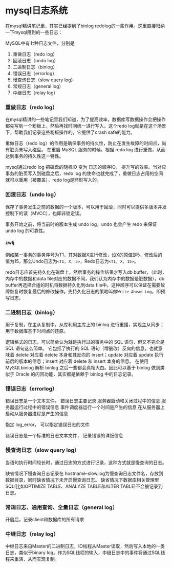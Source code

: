 # mysql日志系统

在mysql精讲笔记里，其实已经提到了binlog redolog的一些作用。这里直接归纳一下mysql用到的一些日志：



MySQL中有七种日志文件，分别是

1. 重做日志（redo log）
2. 回滚日志（undo log）
3. 二进制日志（binlog）
4. 错误日志（errorlog）
5. 慢查询日志（slow query log）
6. 常规日志（general log）
7. 中继日志（relay log）



### 重做日志（redo log）

在mysql精讲的一些笔记里我们知道，为了提高效率，数据库写数据操作会把操作都先写到一个粉板上，然后再找时间统一进行写入。这个redo log就是在这个场景下，帮助我们记录这些粉板操作的，它提供了crash safe的能力。

重做日志（redo log）的作用是确保事务的持久性，防止在发生故障的时间点，尚有脏页未写入磁盘。
在重启 MySQL 服务的时候，根据 redo log 进行重做，从而达到事务的持久性这一特性。



mysql通过redo log 把磁盘的随机IO 变为 日志的顺序IO， 提升写的效率。当对应事务的脏页写入到磁盘之后，redo log 的使命也就完成了，重做日志占用的空间就可以重用（被覆盖），redo log是环形写入的。



### 回滚日志（undo log）

保存了事务发生之前的数据的一个版本，可以用于回滚，同时可以提供多版本并发控制下的读（MVCC），也即非锁定读。



事务开始之前，将当前时的版本生成 undo log，undo 也会产生 redo 来保证 undo log 的可靠性。



#### zwlj

例如某一事务的事务序号为T1，其对数据X进行修改，设X的原值是5，修改后的值为15，那么Undo日志为`<T1, X, 5>`，Redo日志为`<T1, X, 15>`。



redo日志应首先持久化在磁盘上，然后事务的操作结果才写入db buffer，（此时，内存中的数据和data file对应的数据不同，我们认为内存中的数据是脏数据），db buffer再选择合适的时机将数据持久化到data file中。这种顺序可以保证在需要故障恢复时恢复最后的修改操作。先持久化日志的策略叫做`Write Ahead Log`，即预写日志。



### 二进制日志（binlog）

用于复制，在主从复制中，从库利用主库上的 binlog 进行重播，实现主从同步；用于数据库基于时间点的还原。

逻辑格式的日志，可以简单认为就是执行过的事务中的 SQL 语句，但又不完全是 SQL 语句这么简单。
它包括了执行的 SQL 语句（增删改）反向的信息，也就意味着 delete 对应着 delete 本身和其反向的 insert；update 对应着 update 执行前后的版本的信息；insert 对应着 delete 和 insert 本身的信息。
在使用 MySQLbinlog 解析 binlog 之后一些都会真相大白。因此可以基于 binlog 做到类似于 Oracle 的闪回功能，其实都是依赖于 binlog 中的日志记录。

### 错误日志（errorlog）

错误日志是一个文本文件。
错误日志主要记录
    服务器启动和关闭过程中的信息
    服务器运行过程中的错误信息
    事件调度器运行一个时间是产生的信息
    在从服务器上启动从服务器进程是产生的信息

指定 log_error， 可以指定错误日志的文件

错误日志是一个标准的日志文本文件， 记录错误的详细信息

### 慢查询日志（slow query log）

当语句执行时间较长时，通过日志的方式进行记录，这种方式就是慢查询的日志。

缺省情况下慢查询日志记录在 hostname-slow.log为慢查询日志文件名，存放到数据目录，同时缺省情况下未开启慢查询日志。
缺省情况下数据库相关管理型SQL(比如OPTIMIZE TABLE、ANALYZE TABLE和ALTER TABLE)不会被记录到日志。

### 常规日志、通用查询、全量日志（general log）

开启后，记录client和数据库的所有请求



### 中继日志（relay log）

中继日志来自Master的二进制日志，IO线程从Master读取，然后写入本地的一类日志，类似于binary log。作为SQL线程的输入，中继日志中的事件将通过SQL线程来重演，从而实现复制。